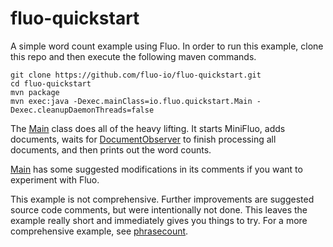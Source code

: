 fluo-quickstart
===============

A simple word count example using Fluo.  In order to run this example, clone
this repo and then execute the following maven commands.

```
git clone https://github.com/fluo-io/fluo-quickstart.git
cd fluo-quickstart
mvn package
mvn exec:java -Dexec.mainClass=io.fluo.quickstart.Main -Dexec.cleanupDaemonThreads=false
```

The [Main][1] class does all of the heavy lifting.  It starts MiniFluo, adds
documents, waits for [DocumentObserver][2] to finish processing all documents,
and then prints out the word counts.

[Main][1] has some suggested modifications in its comments if you want to
experiment with Fluo.

This example is not comprehensive.  Further improvements are suggested source
code comments, but were intentionally not done.  This leaves the example really
short and immediately gives you things to try.  For a more comprehensive
example, see  [phrasecount][3].

[1]: src/main/java/io/fluo/quickstart/Main.java
[2]: src/main/java/io/fluo/quickstart/DocumentObserver.java
[3]: https://github.com/fluo-io/phrasecount
